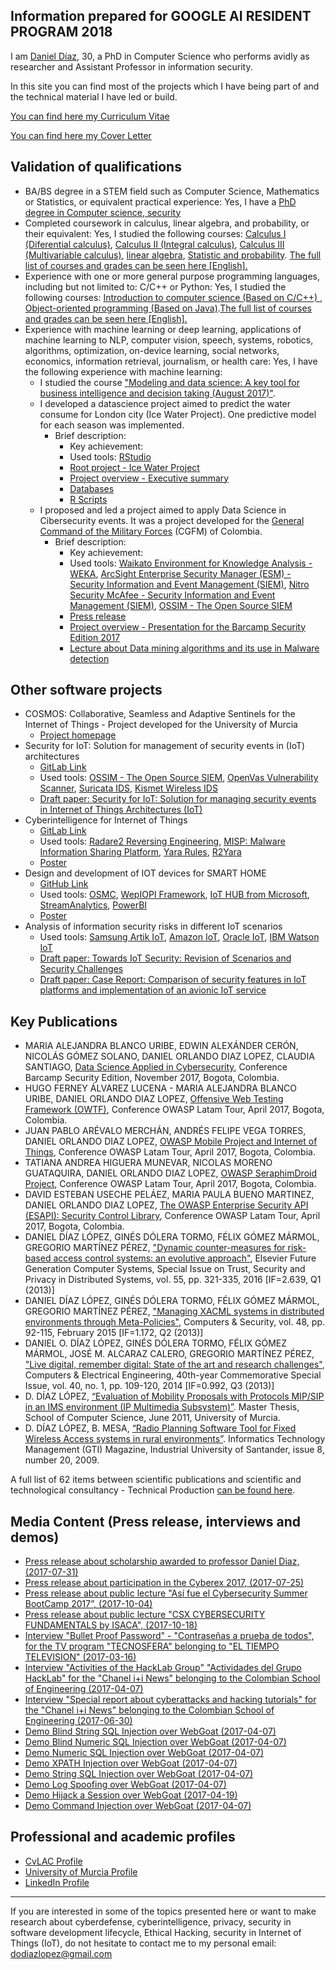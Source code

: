 ## Information prepared for GOOGLE AI RESIDENT PROGRAM 2018

I am [Daniel Díaz](https://i.imgur.com/2cOugju.jpg), 30, a PhD in Computer Science who performs avidly as researcher and Assistant Professor in information security.

In this site you can find most of the projects which I have being part of and the technical material I have led or build.

[You can find here my Curriculum Vitae](https://goo.gl/dymTWV)

[You can find here my Cover Letter](https://drive.google.com/open?id=1qnbSjh9zS2EmUsaKHI2Jx6SGR8sdpzFI)

## Validation of qualifications

* BA/BS degree in a STEM field such as Computer Science, Mathematics or Statistics, or equivalent practical experience: Yes, I have a [PhD degree in Computer science, security](https://goo.gl/R5kW1Y)
* Completed coursework in calculus, linear algebra, and probability, or their equivalent: Yes, I studied the following courses: [Calculus I (Diferential calculus)](https://drive.google.com/open?id=1b4mvIjAOEKUUlrCvqUvYAol70U5GttD3), [Calculus II (Integral calculus)](https://drive.google.com/open?id=156FvhEb-hmy1AXMKyYfXEFhnYxo6efje), [Calculus III (Multivariable calculus)](https://drive.google.com/open?id=1w-awCOoZY2YHa7DxYaCyJxlsgrZmWEbD), [linear algebra](https://drive.google.com/open?id=1tZ48VCWrfs_2Z4_Ss-Cyqx0S6fvDTVi9), [Statistic and probability](https://drive.google.com/open?id=1aE3CPksSV1LAPCRSaq42wbLD3v6MiNNb). [The full list of courses and grades can be seen here [English].](https://drive.google.com/open?id=1Kr2XWdzC9crdkxMGuft2VEGFqRzjylv7)
* Experience with one or more general purpose programming languages, including but not limited to: C/C++ or Python: Yes, I studied the following courses: [Introduction to computer science (Based on C/C++) ](https://drive.google.com/open?id=1Ju4aN86Q6XzwvLokUSh3sDz5WOo8AFpA), [Object-oriented programming (Based on Java)](https://drive.google.com/open?id=1hFjmRIPldFu56tKEHybEaEDHCVEHy3Rs).[The full list of courses and grades can be seen here [English].](https://drive.google.com/open?id=1Kr2XWdzC9crdkxMGuft2VEGFqRzjylv7)
* Experience with machine learning or deep learning, applications of machine learning to NLP, computer vision, speech, systems, robotics, algorithms, optimization, on-device learning, social networks, economics, information retrieval, journalism, or health care: Yes, I have the following experience with machine learning:
    * I studied the course ["Modeling and data science: A key tool for business intelligence and decision taking (August 2017)"](http://www.escuelaing.edu.co/es/programas/educacion_continuada/cursostalleres/Modelado+y+ciencia+de+datos:+una+herramienta+de+soporte+para+la+inteligencia+de+los+negocios+y+la+toma+de+decisiones/presentacion).
    * I developed a datascience project aimed to predict the water consume for London city (Ice Water Project). One predictive model for each season was implemented.
        * Brief description:
            * Key achievement: 
            * Used tools: [RStudio](https://www.rstudio.com/)
            * [Root project - Ice Water Project](http://cordis.europa.eu/project/rcn/105539_en.html)
            * [Project overview - Executive summary](https://drive.google.com/open?id=15b2R2w9UjA2CuoUPO9TsIChwdBpUUuKf)
            * [Databases](https://drive.google.com/open?id=1GhKWklZCYAPh5_XwWddO8amj8QQPxZOz)
            * [R Scripts](https://drive.google.com/open?id=181gNbimak9cqlsmOcXjKBBV4BmE8heh-)
    * I proposed and led a project aimed to apply Data Science in Cibersecurity events. It was a project developed for the [General Command of the Military Forces](http://www.cgfm.mil.co/ingles/) (CGFM) of Colombia. 
        * Brief description: 
            * Key achievement:
            * Used tools: [Waikato Environment for Knowledge Analysis - WEKA](https://www.cs.waikato.ac.nz/ml/weka/), [ArcSight Enterprise Security Manager (ESM) - Security Information and Event Management (SIEM)](https://software.microfocus.com/en-us/products/siem-security-information-event-management/overview), [Nitro Security McAfee - Security Information and Event Management (SIEM)](https://www.mcafee.com/us/products/siem/index.aspx), [OSSIM - The Open Source SIEM](https://www.alienvault.com/products/ossim)
            * [Press release](http://notiweb.escuelaing.edu.co/blog/2017/10/31/la-escuela-presenta-resultados-de-proyecto-relacionados-con-la-ciberseguridad-a-las-fuerzas-armadas-del-pais/)
            * [Project overview - Presentation for the Barcamp Security Edition 2017](https://goo.gl/8bMZuG)
            * [Lecture about Data mining algorithms and its use in Malware detection](https://goo.gl/G5FCBp)

## Other software projects

* COSMOS: Collaborative, Seamless and Adaptive Sentinels for the Internet of Things - Project developed for the University of Murcia
   * [Project homepage](http://webs.um.es/felixgm/projects/cosmos/)
* Security for IoT: Solution for management of security events in (IoT) architectures
   * [GitLab Link](https://github.com/andresvega82/SIEM-IoT)
   * Used tools: [OSSIM - The Open Source SIEM](https://www.alienvault.com/products/ossim), [OpenVas Vulnerability Scanner](), [Suricata IDS](), [Kismet Wireless IDS]() 
   * [Draft paper: Security for IoT: Solution for managing security events in Internet of Things Architectures (IoT)](https://goo.gl/BuJAe9)
* Cyberintelligence for Internet of Things
   * [GitLab Link](https://gitlab.com/Useche/PGRCyberintelligence)
   * Used tools: [Radare2 Reversing Engineering](), [MISP: Malware Information Sharing Platform](), [Yara Rules](), [R2Yara]()
   * [Poster](http://www.escuelaing.edu.co/escuela/vitrinaAcademica/2017-2/img/Poster-Intel.jpg)
* Design and development of IOT devices for SMART HOME
   * [GitHub Link](https://github.com/Manny2296/Desarrollo-e-Implementacion-Dispositivos-IoT)
   * Used tools: [OSMC](), [WepIOPI Framework](), [IoT HUB from Microsoft](), [StreamAnalytics](), [PowerBI]() 
   * [Poster](http://www.escuelaing.edu.co/escuela/vitrinaAcademica/2017-2/img/Poster-IoTNodes.jpg)
* Analysis of information security risks in different IoT scenarios
   * Used tools: [Samsung Artik IoT](), [Amazon IoT](), [Oracle IoT](), [IBM Watson IoT]() 
   * [Draft paper: Towards IoT Security: Revision of Scenarios and Security Challenges](https://goo.gl/9M3MMG)
   * [Draft paper: Case Report: Comparison of security features in IoT platforms and implementation of an avionic IoT service](https://goo.gl/r8179r)

## Key Publications

*	MARIA ALEJANDRA BLANCO URIBE, EDWIN ALEXÁNDER CERÓN, NICOLÁS GÓMEZ SOLANO, DANIEL ORLANDO DIAZ LOPEZ, CLAUDIA SANTIAGO, [Data Science Applied in Cybersecurity](https://drive.google.com/open?id=1oektOB1Z6q2bhd5IXXxpJ_LKwir7JgCE), Conference Barcamp Security Edition, November 2017, Bogota, Colombia.
*	HUGO FERNEY ÁLVAREZ LUCENA - MARIA ALEJANDRA BLANCO URIBE, DANIEL ORLANDO DIAZ LOPEZ, [Offensive Web Testing Framework (OWTF)](https://drive.google.com/open?id=1q6I2c5eEspMt_d1fIWnhreY5YGK7o70G), Conference OWASP Latam Tour, April 2017, Bogota, Colombia.
*	JUAN PABLO ARÉVALO MERCHÁN, ANDRÉS FELIPE VEGA TORRES, DANIEL ORLANDO DIAZ LOPEZ, [OWASP Mobile Project and Internet of Things](https://drive.google.com/open?id=1NZQkHTARkpbI_CWqaTexLIAngHS0KL5l), Conference OWASP Latam Tour, April 2017, Bogota, Colombia.
*	TATIANA ANDREA HIGUERA MUNEVAR, NICOLAS MORENO GUATAQUIRA, DANIEL ORLANDO DIAZ LOPEZ, [OWASP SeraphimDroid Project](https://drive.google.com/open?id=1bPFFBuub3N5aUL_JytkBJd5KEffVj2aN), Conference OWASP Latam Tour, April 2017, Bogota, Colombia.
*	DAVID ESTEBAN USECHE PELÁEZ, MARIA PAULA BUENO MARTINEZ, DANIEL ORLANDO DIAZ LOPEZ, [The OWASP Enterprise Security API (ESAPI): Security Control Library](https://drive.google.com/open?id=1wxabV4Xl1Fqg4Uun_H47liIsHZaiA_dd), Conference OWASP Latam Tour, April 2017, Bogota, Colombia.
* DANIEL DÍAZ LÓPEZ, GINÉS DÓLERA TORMO, FÉLIX GÓMEZ MÁRMOL, GREGORIO MARTÍNEZ PÉREZ, ["Dynamic counter-measures for risk-based access control systems: an evolutive approach"](http://www.sciencedirect.com/science/article/pii/S0167739X14002052), Elsevier Future Generation Computer Systems, Special Issue on Trust, Security and Privacy in Distributed Systems, vol. 55, pp. 321-335, 2016 [IF=2.639, Q1 (2013)]
* DANIEL DÍAZ LÓPEZ, GINÉS DÓLERA TORMO, FÉLIX GÓMEZ MÁRMOL, GREGORIO MARTÍNEZ PÉREZ, ["Managing XACML systems in distributed environments through Meta-Policies"](http://www.sciencedirect.com/science/article/pii/S0167404814001503), Computers & Security, vol. 48, pp. 92-115, February 2015 [IF=1.172, Q2 (2013)]
* DANIEL O. DÍAZ LÓPEZ, GINÉS DÓLERA TORMO, FÉLIX GÓMEZ MÁRMOL, JOSÉ M. ALCARAZ CALERO, GREGORIO MARTÍNEZ PÉREZ, ["Live digital, remember digital: State of the art and research challenges"](http://www.sciencedirect.com/science/article/pii/S0045790613002905), Computers & Electrical Engineering, 40th-year Commemorative Special Issue, vol. 40, no. 1, pp. 109-120, 2014 [IF=0.992, Q3 (2013)]
* D. DÍAZ LÓPEZ, [“Evaluation of Mobility Proposals with Protocols MIP/SIP in an IMS environment (IP Multimedia Subsystem)”](http://www.um.es/gsit/?m=27). Master Thesis, School of Computer Science, June 2011, University of Murcia.
* D. DÍAZ LÓPEZ, B. MESA, [“Radio Planning Software Tool for Fixed Wireless Access systems in rural environments”](http://132.248.9.34/hevila/Gerenciatecnologicainformatica/2009/vol8/no20/2.pdf). Informatics Technology Management (GTI) Magazine, Industrial University of Santander, issue 8, number 20, 2009.

A full list of 62 items between scientific publications and scientific and technological consultancy - Technical Production [can be found here](http://webs.um.es/felixgm/pubs/managing-access-control-systems-in-distributed-environments-with-dynamic-asset-protection/).


## Media Content (Press release, interviews and demos)

* [Press release about scholarship awarded to professor Daniel Diaz, (2017-07-31)](http://notiweb.escuelaing.edu.co/blog/2017/07/31/profesor-de-ingenieria-de-sistemas-obtiene-beca-de-la-oea/)
* [Press release about participation in the Cyberex 2017, (2017-07-25)](http://notiweb.escuelaing.edu.co/blog/2017/08/08/estudiantes-de-ingenieria-de-sistemas-participan-en-ciberseguridad-cyberex-2017/)
* [Press release about public lecture "Así fue el Cybersecurity Summer BootCamp 2017”, (2017-10-04)](http://notiweb.escuelaing.edu.co/blog/2017/10/10/asi-fue-el-cybersecurity-summer-bootcamp-2017/)
* [Press release about public lecture "CSX CYBERSECURITY FUNDAMENTALS by ISACA", (2017-10-18)](http://notiweb.escuelaing.edu.co/blog/2017/10/26/5798/)
* [Interview "Bullet Proof Password" - "Contraseñas a prueba de todos", for the TV program "TECNOSFERA" belonging to "EL TIEMPO TELEVISION" (2017-03-16)](https://www.youtube.com/watch?v=LzXKyVUTbl8)
* [Interview "Activities of the HackLab Group" "Actividades del Grupo HackLab" for the "Chanel i+i News" belonging to the Colombian School of Engineering (2017-04-07)](https://www.youtube.com/watch?v=SGSqWuQf1nY)
* [Interview "Special report about cyberattacks and hacking tutorials" for the "Chanel i+i News" belonging to the Colombian School of Engineering (2017-06-30)](https://www.youtube.com/watch?v=cDZMwQRKcp4&t=1s)
* [Demo Blind String SQL Injection over WebGoat (2017-04-07) ](https://www.youtube.com/watch?v=Lfo4hHS4yP8&t=2s)
* [Demo Blind Numeric SQL Injection over WebGoat (2017-04-07) ](https://www.youtube.com/watch?v=ffm73WEoup0&t=155s )
* [Demo Numeric SQL Injection over WebGoat (2017-04-07)](https://www.youtube.com/watch?v=E_TPEcssMdU&t=21s) 
* [Demo XPATH Injection over WebGoat (2017-04-07)](https://www.youtube.com/watch?v=7fYbkqYsXns) 
* [Demo String SQL Injection over WebGoat  (2017-04-07)](https://www.youtube.com/watch?v=pt9nVSLy3Nk&t=25s) 
* [Demo Log Spoofing over WebGoat (2017-04-07)](https://www.youtube.com/watch?v=2GTafXUFUFA&t=1s) 
* [Demo Hijack a Session over WebGoat (2017-04-19)](https://www.youtube.com/watch?v=P5TFq2XMLAM&t=5s) 
* [Demo Command Injection over WebGoat (2017-04-07)](https://www.youtube.com/watch?v=M2wUCSIeeqY) 

## Professional and academic profiles

* [CvLAC Profile](http://scienti.colciencias.gov.co:8081/cvlac/visualizador/generarCurriculoCv.do?cod_rh=0001616521)
* [University of Murcia Profile](http://webs.um.es/felixgm/pubs/managing-access-control-systems-in-distributed-environments-with-dynamic-asset-protection/)
* [LinkedIn Profile](https://www.linkedin.com/in/daniel-d%C3%ADaz-l%C3%B3pez-41638815/)

---

If you are interested in some of the topics presented here or want to make research about cyberdefense, cyberintelligence, privacy, security in software development lifecycle, Ethical Hacking, security in Internet of Things (IoT), do not hesitate to contact me to my personal email: dodiazlopez@gmail.com
